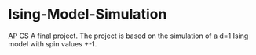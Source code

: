 # Ising-Model-Simulation
AP CS A final project. The project is based on the simulation of a d=1 Ising model with spin values +-1. 
